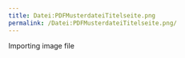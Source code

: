 ```yaml
---
title: Datei:PDFMusterdateiTitelseite.png
permalink: /Datei:PDFMusterdateiTitelseite.png/
---
```


Importing image file